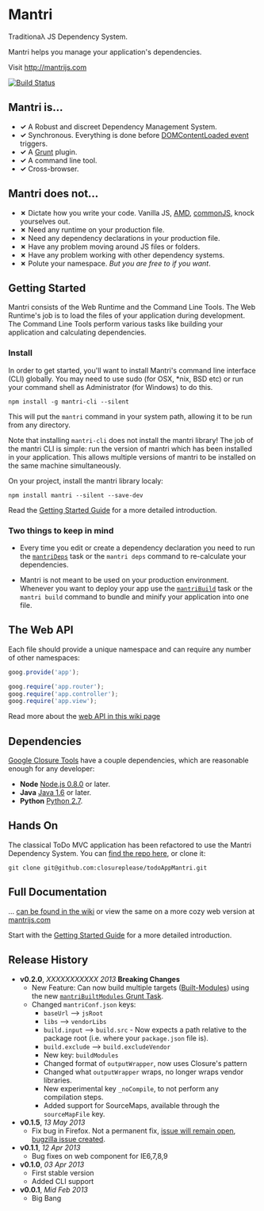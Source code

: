 # Mantri

Traditionaλ JS Dependency System.

Mantri helps you manage your application's dependencies.

Visit http://mantrijs.com

[![Build Status](https://travis-ci.org/closureplease/mantri.png?branch=master)](https://travis-ci.org/closureplease/mantri)

## **Mantri** is...

* **✓** A Robust and discreet Dependency Management System.
* **✓** Synchronous. Everything is done before [DOMContentLoaded event][DOMContentLoaded] triggers.
* **✓** A [Grunt][] plugin.
* **✓** A command line tool.
* **✓** Cross-browser.

## **Mantri** does not...

* **✗** Dictate how you write your code. Vanilla JS, [AMD][], [commonJS][], knock yourselves out.
* **✗** Need any runtime on your production file.
* **✗** Need any dependency declarations in your production file.
* **✗** Have any problem moving around JS files or folders.
* **✗** Have any problem working with other dependency systems.
* **✗** Polute your namespace. *But you are free to if you want*.

## Getting Started

Mantri consists of the Web Runtime and the Command Line Tools. The Web Runtime's job is to load the files of your application during development. The Command Line Tools perform various tasks like building your application and calculating dependencies.

### Install

In order to get started, you'll want to install Mantri's command line interface (CLI) globally. You may need to use sudo (for OSX, *nix, BSD etc) or run your command shell as Administrator (for Windows) to do this.

```shell
npm install -g mantri-cli --silent
```
This will put the `mantri` command in your system path, allowing it to be run from any directory.

Note that installing `mantri-cli` does not install the mantri library! The job of the mantri CLI is simple: run the version of mantri which has been installed in your application. This allows multiple versions of mantri to be installed on the same machine simultaneously.

On your project, install the mantri library localy:

```shell
npm install mantri --silent --save-dev
```

Read the [Getting Started Guide][Getting Started] for a more detailed introduction.

### Two things to keep in mind

* Every time you edit or create a dependency declaration you need to run the [`mantriDeps`][mantriDeps] task or the `mantri deps` command to re-calculate your dependencies.

* Mantri is not meant to be used on your production environment. Whenever you want to deploy your app use the [`mantriBuild`][mantriBuild] task or the `mantri build` command to bundle and minify your application into one file.

## The Web API

Each file should provide a unique namespace and can require any number of other namespaces:

```js
goog.provide('app');

goog.require('app.router');
goog.require('app.controller');
goog.require('app.view');
```

Read more about the [web API in this wiki page][web-wiki]

## Dependencies

[Google Closure Tools][closure-tools] have a couple dependencies, which are reasonable enough for any developer:

* **Node** [Node.js 0.8.0](http://nodejs.org) or later.
* **Java** [Java 1.6](http://java.com/) or later.
* **Python** [Python 2.7](http://python.org/).

## Hands On

The classical ToDo MVC application has been refactored to use the Mantri Dependency System. You can [find the repo  here][ToDoApp], or clone it:

```shell
git clone git@github.com:closureplease/todoAppMantri.git
```

## Full Documentation

... [can be found in the wiki][wiki] or view the same on a more cozy web version at [mantrijs.com][]

Start with the [Getting Started Guide][start-wiki] for a more detailed introduction.

## Release History
- **v0.2.0**, *XXXXXXXXXXX 2013* **Breaking Changes**
  - New Feature: Can now build multiple targets ([Built-Modules][]) using the new [`mantriBuiltModules` Grunt Task][mantriBuiltModules].
  - Changed `mantriConf.json` keys:
    - `baseUrl` --> `jsRoot`
    - `libs` --> `vendorLibs`
    - `build.input` --> `build.src` - Now expects a path relative to the package root (i.e. where your `package.json` file is).
    - `build.exclude` --> `build.excludeVendor`
    - New key: `buildModules`
    - Changed format of `outputWrapper`, now uses Closure's pattern
    - Changed what `outputWrapper` wraps, no longer wraps vendor libraries.
    - New experimental key `_noCompile`, to not perform any compilation steps.
    - Added support for SourceMaps, available through the `sourceMapFile` key.
- **v0.1.5**, *13 May 2013*
  - Fix bug in Firefox. Not a permanent fix, [issue will remain open](https://github.com/closureplease/mantri/issues/5), [bugzilla issue created](https://bugzilla.mozilla.org/show_bug.cgi?id=871719).
- **v0.1.1**, *12 Apr 2013*
  - Bug fixes on web component for IE6,7,8,9
- **v0.1.0**, *03 Apr 2013*
  - First stable version
  - Added CLI support
- **v0.0.1**, *Mid Feb 2013*
  - Big Bang


[closure-tools]: https://developers.google.com/closure/ "Google Closure Tools"
[amd]: https://github.com/amdjs/amdjs-api/wiki/AMD "The Asynchronous Module Definition (AMD) API"
[commonjs]: http://www.commonjs.org/ "CommonJS Module System"
[wiki]: https://github.com/closureplease/mantri/wiki "Mantri Documentation home"
[config-wiki]: https://github.com/closureplease/mantri/wiki/The-Web-Configuration-File "The Mantri web configuration file"
[cli-wiki]: https://github.com/closureplease/mantri/wiki/Mantri-on-the-Command-Line "Mantri on the Command Line"
[start-wiki]: https://github.com/closureplease/mantri/wiki/Getting-Started-Guide "Mantri Getting Started Guide"
[web-wiki]: https://github.com/closureplease/mantri/wiki/Mantri-Web-API "Mantri's Web API"
[grunt-wiki]: https://github.com/closureplease/mantri/wiki/Mantri-As-a-Grunt-Plugin "Using Mantri as a Grunt Plugin"
[grunt]: http://gruntjs.com/
[Getting Started]: https://github.com/gruntjs/grunt/wiki/Getting-started
[package.json]: https://npmjs.org/doc/json.html
[DOMContentLoaded]: https://developer.mozilla.org/en-US/docs/Mozilla_event_reference/DOMContentLoaded_(event) "MDN DOMContentLoaded event"
[mantriDeps]: https://github.com/closureplease/mantri/wiki/Grunt-Task-mantriDeps "The mantriDeps grunt task"
[mantriBuild]: https://github.com/closureplease/mantri/wiki/Grunt-Task-mantriBuild "The mantriBuild grunt task"
[Gruntfile]: https://github.com/gruntjs/grunt/wiki/Sample-Gruntfile "Grunt's Gruntfile.js"
[ToDoApp]: https://github.com/thanpolas/todoAppMantri "The classical ToDo MVC app using Mantri's dependency management system"
[mantrijs.com]: http://mantrijs.com "Mantri Homepage"
[built-modules]: http://thanpol.as/javascript/writing-modular-javascript-rewind/#the_builtmodule "The Built-Module - Writing Modular Javascript REWIND by Thanasis Polychronakis"
[mantriBuiltModules]: http://google.com "FIXME FIXME"

